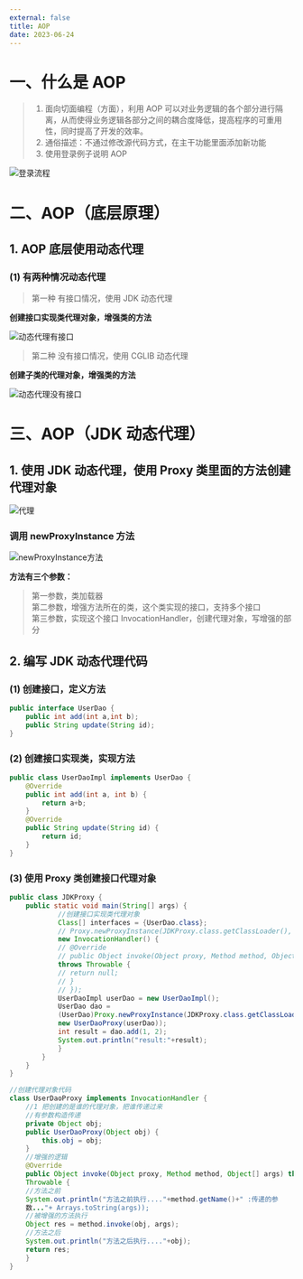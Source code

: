 ```yaml
---
external: false
title: AOP
date: 2023-06-24
---
```


# 一、什么是 AOP

> 1. 面向切面编程（方面），利用 AOP 可以对业务逻辑的各个部分进行隔离，从而使得业务逻辑各部分之间的耦合度降低，提高程序的可重用性，同时提高了开发的效率。                     
> 2. 通俗描述：不通过修改源代码方式，在主干功能里面添加新功能                              
> 3. 使用登录例子说明 AOP                                      

![登录流程](/assets/AOP/登录流程.png)



# 二、AOP（底层原理）

## 1. AOP 底层使用动态代理

### (1) 有两种情况动态代理

> 第一种 有接口情况，使用 JDK 动态代理                         

**创建接口实现类代理对象，增强类的方法**

![动态代理有接口](/assets/AOP/动态代理有接口.png)

> 第二种 没有接口情况，使用 CGLIB 动态代理                                  

**创建子类的代理对象，增强类的方法**

![动态代理没有接口](/assets/AOP/动态代理没有接口.png)

# 三、AOP（JDK 动态代理）

## 1. 使用 JDK 动态代理，使用 Proxy 类里面的方法创建代理对象

![代理](/assets/AOP/代理.png)

### 调用 newProxyInstance 方法

![newProxyInstance方法](/assets/AOP/newProxyInstance方法.png)

**方法有三个参数：**

> 第一参数，类加载器                        
> 第二参数，增强方法所在的类，这个类实现的接口，支持多个接口                           
> 第三参数，实现这个接口 InvocationHandler，创建代理对象，写增强的部分                            

## 2. 编写 JDK 动态代理代码

### (1) 创建接口，定义方法

```java
public interface UserDao {
    public int add(int a,int b);
    public String update(String id);
}
```

### (2) 创建接口实现类，实现方法

```java
public class UserDaoImpl implements UserDao {
    @Override
    public int add(int a, int b) {
        return a+b;
    }
    @Override
    public String update(String id) {
        return id;
    }
}
```

### (3) 使用 Proxy 类创建接口代理对象

```java
public class JDKProxy {
    public static void main(String[] args) {
            //创建接口实现类代理对象
            Class[] interfaces = {UserDao.class};
            // Proxy.newProxyInstance(JDKProxy.class.getClassLoader(), interfaces, 
            new InvocationHandler() {
            // @Override
            // public Object invoke(Object proxy, Method method, Object[] args) 
            throws Throwable {
            // return null;
            // }
            // });
            UserDaoImpl userDao = new UserDaoImpl();
            UserDao dao = 
            (UserDao)Proxy.newProxyInstance(JDKProxy.class.getClassLoader(), interfaces, 
            new UserDaoProxy(userDao));
            int result = dao.add(1, 2);
            System.out.println("result:"+result);
            }
        }
    }
}
```

```java
//创建代理对象代码
class UserDaoProxy implements InvocationHandler {
    //1 把创建的是谁的代理对象，把谁传递过来
    //有参数构造传递
    private Object obj;
    public UserDaoProxy(Object obj) {
        this.obj = obj;
    }
    //增强的逻辑
    @Override
    public Object invoke(Object proxy, Method method, Object[] args) throws 
    Throwable {
    //方法之前
    System.out.println("方法之前执行...."+method.getName()+" :传递的参
    数..."+ Arrays.toString(args));
    //被增强的方法执行
    Object res = method.invoke(obj, args);
    //方法之后
    System.out.println("方法之后执行...."+obj);
    return res;
    }
}
```